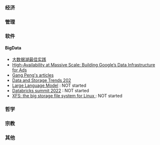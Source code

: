 ### 经济

### 管理

### 软件
#### BigData
   * [大数据湖最佳实践](https://book.douban.com/subject/35152609/)
   * [High-Availability at Massive Scale: Building Google’s Data Infrastructure for Ads](https://static.googleusercontent.com/media/research.google.com/en//pubs/archive/44686.pdf)
   * [Gang Peng's articles](https://medium.com/@dsfan)
   * [Data and Storage Trends 202](https://project.linuxfoundation.org/hubfs/LF%20Research/SODA%20Data%20Storage%20Trends%202022%20-%20Report.pdf?hsLang=en)
   * [Large Language Model](https://stanford-cs324.github.io/winter2022/lectures/) : NOT started
   * [Databricks summit 2022](https://www.youtube.com/playlist?list=PLTPXxbhUt-YVWi_cf2UUDc9VZFLoRgu0l) : NOT started
   * [XFS: the big storage file system for Linux ](https://www.usenix.org/system/files/login/articles/140-hellwig.pdf) : NOT started

### 哲学

### 宗教


### 其他
